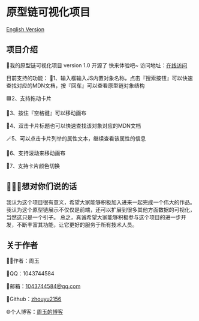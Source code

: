 # 原型链可视化项目

[English Version](./README.md)

## 项目介绍

🚀我的原型链可视化项目
version 1.0  开源了
快来体验吧~
访问地址：[在线访问](https://zhouyu2156.github.io)

目前支持的功能：
🔎1、输入框输入JS内置对象名称，点击『搜索按钮』可以快速查找对应的MDN文档，按『回车』可以查看原型链对象结构

🟩2、支持拖动卡片

🧩3、按住『空格键』可以移动画布

🧸4、双击卡片标题也可以快速查找该对象对应的MDN文档

🪄5、可以点击卡片列举的属性文本，继续查看该属性的信息

🔄6、支持滚动来移动画布

🎨7、支持卡片颜色切换

## 🎉🎉🎉想对你们说的话

我认为这个项目很有意义，希望大家能够积极加入进来一起完成一个伟大的作品。
我认为这个原型链展示不仅仅是前端，还可以扩展到很多其他方面数据的可视化，当然这只是一个引子。
总之，真诚希望大家能够积极参与这个项目的进一步开发，不断丰富其功能，让它更好的服务于所有技术人员。


## 关于作者

👨‍💻作者：周玉

💬QQ：1043744584

📧邮箱：1043744584@qq.com

👾Github：[zhouyu2156](https://github.com/zhouyu2156)

🌐个人博客：[周玉的博客](https://www.zhouyu2156.cn/)